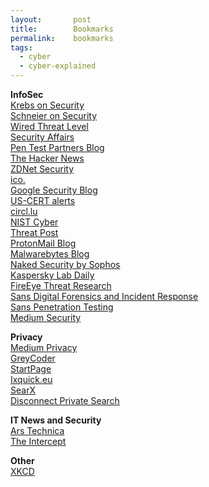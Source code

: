 ```yaml
---
layout:       post
title:        Bookmarks
permalink:    bookmarks
tags:
  - cyber
  - cyber-explained
---
```


**InfoSec**<br>
[Krebs on Security](https://krebsonsecurity.com)<br>
[Schneier on Security](https://www.schneier.com)<br>
[Wired Threat Level](https://www.wired.com/category/threatlevel/)<br>
[Security Affairs](https://securityaffairs.co/wordpress/)<br>
[Pen Test Partners Blog](https://www.pentestpartners.com/security-blog/)<br>
[The Hacker News](https://thehackernews.com)<br>
[ZDNet Security](http://www.zdnet.com/security/)<br>
[ico.](https://ico.org.uk/about-the-ico/news-and-events/news-and-blogs/)<br>
[Google Security Blog](https://security.googleblog.com)<br>
[US-CERT alerts](https://www.us-cert.gov/ncas/alerts)<br>
[circl.lu](https://www.circl.lu/news/)<br>
[NIST Cyber](https://www.nist.gov/topics/cybersecurity)<br>
[Threat Post](https://threatpost.com)<br>
[ProtonMail Blog](https://protonmail.com/blog/)<br>
[Malwarebytes Blog](https://blog.malwarebytes.com)<br>
[Naked Security by Sophos](https://nakedsecurity.sophos.com)<br>
[Kaspersky Lab Daily](https://www.kaspersky.co.uk/blog/)<br>
[FireEye Threat Research](https://fireeye.com/blog/threat-research.html)<br>
[Sans Digital Forensics and Incident Response](https://digital-forensics.sans.org/blog)<br>
[Sans Penetration Testing](https://pen-testing.sans.org/blog)<br>
[Medium Security](https://medium.com/search?q=security)<br>

**Privacy**<br>
[Medium Privacy](https://medium.com/search?q=privacy)<br>
[GreyCoder](https://greycoder.com)<br>
[StartPage](https://startpage.com)<br>
[Ixquick.eu](https://ixquick.eu)<br>
[SearX](https://searx.me)<br>
[Disconnect Private Search](https://disconnect.me/search)<br>

**IT News and Security**<br>
[Ars Technica](https://arstechnica.com/information-technology/)<br>
[The Intercept](https://theintercept.com)<br>

**Other**<br>
[XKCD](https://xkcd.com)<br>
